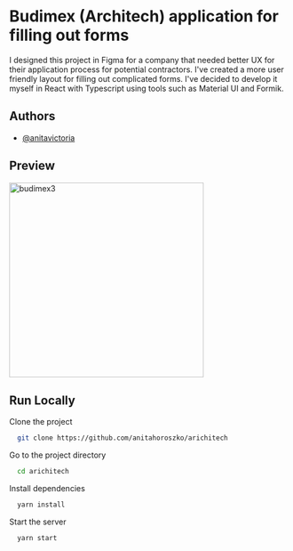 # Budimex (Architech) application for filling out forms

I designed this project in Figma for a company that needed better UX for their application process for potential contractors. I've created a more user friendly layout for filling out complicated forms. I've decided to develop it myself in React with Typescript using tools such as Material UI and Formik.

## Authors

- [@anitavictoria](https://github.com/anitavictoria)

## Preview

<img width="350" alt="budimex3" src="https://user-images.githubusercontent.com/95635795/182837585-c49e2e6a-697b-4993-be68-a24bf5ba216a.png">

## Run Locally

Clone the project

```bash
  git clone https://github.com/anitahoroszko/arichitech
```

Go to the project directory

```bash
  cd arichitech
```

Install dependencies

```bash
  yarn install
```

Start the server

```bash
  yarn start
```

